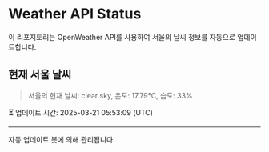 
# Weather API Status

이 리포지토리는 OpenWeather API를 사용하여 서울의 날씨 정보를 자동으로 업데이트합니다.

## 현재 서울 날씨
> 서울의 현재 날씨: clear sky, 온도: 17.79°C, 습도: 33%

⏳ 업데이트 시간: 2025-03-21 05:53:09 (UTC)

---
자동 업데이트 봇에 의해 관리됩니다.
